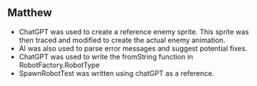 ## Matthew

- ChatGPT was used to create a reference enemy sprite. This sprite was then traced and modified to create the actual enemy animation.
- AI was also used to parse error messages and suggest potential fixes.
- ChatGPT was used to write the fromString function in RobotFactory.RobotType
- SpawnRobotTest was written using chatGPT as a reference.